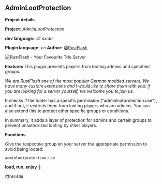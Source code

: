 ## AdminLootProtection

**Project details**

**Project:** *AdminLootProtection*

**dev language:** *c# oxide*

**Plugin language:** *en*
**Author:** [@RustFlash](https://github.com/Flash-Ticker)

![RustFlash - Your Favourite Trio Server](https://github.com/Flash-Ticker/ChuteUp-1.0.0/blob/main/chuteup.png)
 

**Features**
This plugin prevents players from looting admins and specified groups. 

*We are RustFlash one of the most popular German modded servers. We have many custom extensions and I would like to share them with you!
If you are looking for a server yourself, we welcome you to join us.*

It checks if the looter has a specific permission ("adminlootprotection.use"), and if not, it restricts them from looting players who are admins. You can also extend this to protect other specific groups or conditions.

In summary, it adds a layer of protection for admins and certain groups to prevent unauthorized looting by other players. 


 

**Functions**

Give the respective group on your server the appropriate permission to avoid being looted:

```adminlootprotection.use```





 
**load, run, enjoy** 💝

*#free4all*
